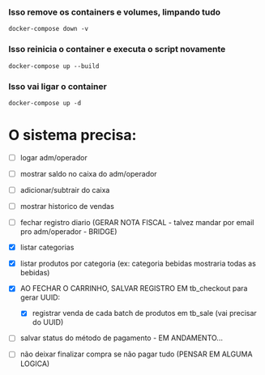 ### Isso remove os containers e volumes, limpando tudo
`docker-compose down -v` 
### Isso reinicia o container e executa o script novamente
`docker-compose up --build`  
### Isso vai ligar o container
`docker-compose up -d` 

# O sistema precisa:
- [ ] logar adm/operador
- [ ] mostrar saldo no caixa do adm/operador
- [ ] adicionar/subtrair do caixa
- [ ] mostrar historico de vendas
- [ ] fechar registro diario (GERAR NOTA FISCAL - talvez mandar por email pro adm/operador - BRIDGE)

- [x] listar categorias
- [x] listar produtos por categoria (ex: categoria bebidas mostraria todas as bebidas)
- [x] AO FECHAR O CARRINHO, SALVAR REGISTRO EM tb_checkout para gerar UUID:
   - [x] registrar venda de cada batch de produtos em tb_sale (vai precisar do UUID)
- [ ] salvar status do método de pagamento - EM ANDAMENTO...
- [ ] não deixar finalizar compra se não pagar tudo (PENSAR EM ALGUMA LOGICA)
